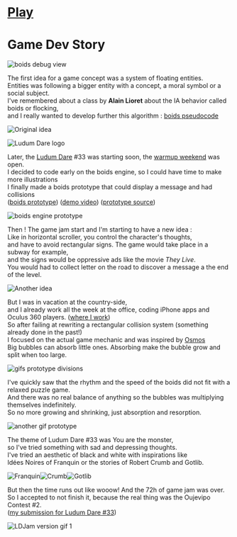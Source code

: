 # [Play]  
# Game Dev Story

![boids debug view][boids debug view]

The first idea for a game concept was a system of floating entities.  
Entities was following a bigger entity with a concept, a moral symbol or a social subject.  
I've remembered about a class by **Alain Lioret** about the IA behavior called boids or flocking,  
and I really wanted to develop further this algorithm : [boids pseudocode]

![Original idea][Original idea]

![Ludum Dare logo][Ludum Dare logo]

Later, the [Ludum Dare] #33 was starting soon, the [warmup weekend] was open.  
I decided to code early on the boids engine, so I could have time to make more illustrations  
I finally made a boids prototype that could display a message and had collisions  
([boids prototype]) ([demo video]) ([prototype source])

![boids engine prototype][boids engine prototype]

Then ! The game jam start and I'm starting to have a new idea :  
Like in horizontal scroller, you control the character's thoughts,  
and have to avoid rectangular signs. The game would take place in a subway for example,  
and the signs would be oppressive ads like the movie *They Live*.  
You would had to collect letter on the road to discover a message a the end of the level.

![Another idea][Another idea]

But I was in vacation at the country-side,  
and I already work all the week at the office, coding iPhone apps and Oculus 360 players.  ([where I work])  
So after failing at rewriting a rectangular collision system (something already done in the past!)  
I focused on the actual game mechanic and was inspired by [Osmos]  
Big bubbles can absorb little ones. Absorbing make the bubble grow and split when too large.  

![gifs prototype divisions][gifs prototype divisions]

I've quickly saw that the rhythm and the speed of the boids did not fit with a relaxed puzzle game.  
And there was no real balance of anything so the bubbles was multiplying themselves indefinitely.  
So no more growing and shrinking, just absorption and resorption.  

![another gif prototype][another gif prototype]

The theme of Ludum Dare #33 was You are the monster,  
so I've tried something with sad and depressing thoughts.  
I've tried an aesthetic of black and white with inspirations like  
Idées Noires of Franquin or the stories of Robert Crumb and Gotlib.  

![Franquin][Franquin]![Crumb][Crumb]![Gotlib][Gotlib]

But then the time runs out like wooow! And the 72h of game jam was over.  
So I accepted to not finish it, because the real thing was the Oujevipo Contest #2.  
([my submission for Ludum Dare #33])

![LDJam version gif 1][LDJam version gif 1]

    
[Ludum Dare]: <http://ludumdare.com/compo/about-ludum-dare/>
[warmup weekend]: <http://ludumdare.com/compo/2015/08/13/warmup-weekend-for-ludum-dare-33/>
[Play]: <http://leon.itch.io/choupichoup>
[boids pseudocode]: <http://www.kfish.org/boids/pseudocode.html>
[boids prototype]: <http://leon196.github.io/Boids/>
[demo video]: <https://youtu.be/s-yLMrPfK4c>
[prototype source]: <https://github.com/leon196/Choupichoup/tree/fbe9272b0a22967af8b4b49a69038714329f8fa2>
[where I work]: <http://www.dvmobile.fr/>
[Osmos]: <http://www.osmos-game.com/>
[my submission for Ludum Dare #33]: <http://ludumdare.com/compo/ludum-dare-33/?action=preview&uid=11872>
[boids engine prototype]: https://raw.githubusercontent.com/leon196/Choupichoup/master/notes/letter.gif (boids engine prototype)
[boids debug view]: https://raw.githubusercontent.com/leon196/Choupichoup/master/notes/debugview.gif (boids debug view)
[Ludum Dare logo]: https://raw.githubusercontent.com/leon196/Choupichoup/master/notes/LDLogo2015.png (Ludum Dare)
[Original Idea]: https://raw.githubusercontent.com/leon196/Choupichoup/master/notes/originalIdea.jpg (Original idea)
[Another idea]: https://raw.githubusercontent.com/leon196/Choupichoup/master/notes/scroller.jpg (Another idea)
[gifs prototype divisions]: https://raw.githubusercontent.com/leon196/Choupichoup/master/notes/division.gif (Divisions)
[another gif prototype]: https://raw.githubusercontent.com/leon196/Choupichoup/master/notes/6d.gif (Another gif)
[Franquin]: https://raw.githubusercontent.com/leon196/Choupichoup/master/notes/idees_noires.gif (Franquin)
[Crumb]: https://raw.githubusercontent.com/leon196/Choupichoup/master/notes/kafka15.jpg (Robert Crumb)
[Gotlib]: https://raw.githubusercontent.com/leon196/Choupichoup/master/notes/Gotlib_Newton_Popart.jpg (Gotlib)
[LDJam version gif 1]: https://raw.githubusercontent.com/leon196/Choupichoup/master/notes/10d.gif (LDJam version gif 1)